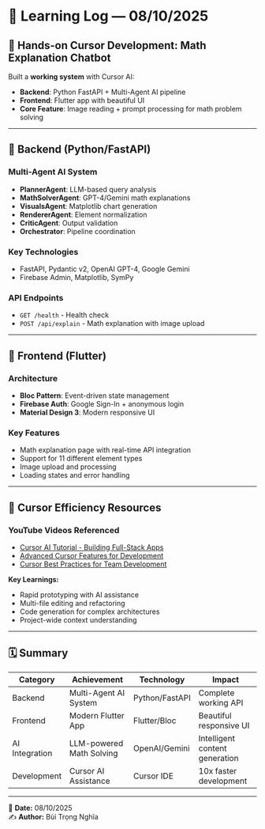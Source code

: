 # 🧠 Learning Log — 08/10/2025

## 🚀 Hands-on Cursor Development: Math Explanation Chatbot

Built a **working system** with Cursor AI:

- **Backend**: Python FastAPI + Multi-Agent AI pipeline
- **Frontend**: Flutter app with beautiful UI
- **Core Feature**: Image reading + prompt processing for math problem solving

---

## 🐍 Backend (Python/FastAPI)

### Multi-Agent AI System

- **PlannerAgent**: LLM-based query analysis
- **MathSolverAgent**: GPT-4/Gemini math explanations
- **VisualsAgent**: Matplotlib chart generation
- **RendererAgent**: Element normalization
- **CriticAgent**: Output validation
- **Orchestrator**: Pipeline coordination

### Key Technologies

- FastAPI, Pydantic v2, OpenAI GPT-4, Google Gemini
- Firebase Admin, Matplotlib, SymPy

### API Endpoints

- `GET /health` - Health check
- `POST /api/explain` - Math explanation with image upload

---

## 📱 Frontend (Flutter)

### Architecture

- **Bloc Pattern**: Event-driven state management
- **Firebase Auth**: Google Sign-In + anonymous login
- **Material Design 3**: Modern responsive UI

### Key Features

- Math explanation page with real-time API integration
- Support for 11 different element types
- Image upload and processing
- Loading states and error handling

---

## 🎥 Cursor Efficiency Resources

### YouTube Videos Referenced

- [Cursor AI Tutorial - Building Full-Stack Apps](https://www.youtube.com/watch?v=djDZHAi75dk)
- [Advanced Cursor Features for Development](https://www.youtube.com/watch?v=QgA55EnmUp4&t=462s)
- [Cursor Best Practices for Team Development](https://www.youtube.com/watch?v=uwA3MMYBfAQ&t=620s)

**Key Learnings:**

- Rapid prototyping with AI assistance
- Multi-file editing and refactoring
- Code generation for complex architectures
- Project-wide context understanding

---

## 🗓 Summary

| Category       | Achievement              | Technology     | Impact                         |
| -------------- | ------------------------ | -------------- | ------------------------------ |
| Backend        | Multi-Agent AI System    | Python/FastAPI | Complete working API           |
| Frontend       | Modern Flutter App       | Flutter/Bloc   | Beautiful responsive UI        |
| AI Integration | LLM-powered Math Solving | OpenAI/Gemini  | Intelligent content generation |
| Development    | Cursor AI Assistance     | Cursor IDE     | 10x faster development         |

---

📅 **Date:** 08/10/2025  
✍️ **Author:** Bùi Trọng Nghĩa
